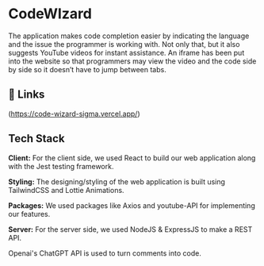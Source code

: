 
#  CodeWIzard

The application makes code completion easier by indicating the language and the issue the programmer is working with. Not only that, but it also suggests YouTube videos for instant assistance. An iframe has been put into the website so that programmers may view the video and the code side by side so it doesn’t have to jump between tabs.

## 🔗 Links
(https://code-wizard-sigma.vercel.app/)



## Tech Stack

**Client:** For the client side, we used React to build our web application along with the Jest testing framework.

**Styling:** The designing/styling of the web application is built using TailwindCSS and Lottie Animations.

**Packages:** We used packages like Axios and youtube-API for implementing our features.

**Server:** For the server side, we used NodeJS & ExpressJS to make a REST API.

Openai's ChatGPT API is used to turn comments into code.

